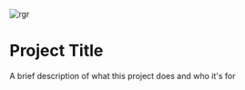 ![rgr](https://github.com/user-attachments/assets/34e09336-d96c-477d-8404-437e11e51ad0)

# Project Title

A brief description of what this project does and who it's for
